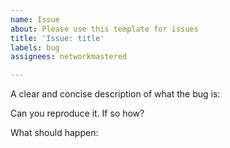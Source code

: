 ```yaml
---
name: Issue
about: Please use this template for issues
title: 'Issue: title'
labels: bug
assignees: networkmastered

---
```


A clear and concise description of what the bug is:

Can you reproduce it. If so how?

What should happen:
